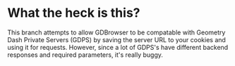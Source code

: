 # What the heck is this?

This branch attempts to allow GDBrowser to be compatable with Geometry Dash Private Servers (GDPS) by saving the server URL to your cookies and using it for requests. However, since a lot of GDPS's have different backend responses and required parameters, it's really buggy.